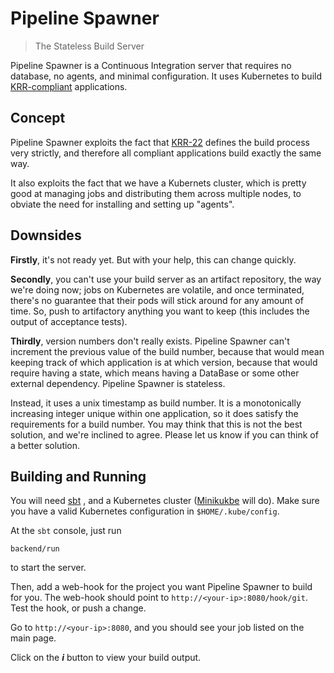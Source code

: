 # Pipeline Spawner

> The Stateless Build Server

Pipeline Spawner is a Continuous Integration server that requires no database, no 
 agents, and minimal configuration. It uses Kubernetes to build 
 [KRR-compliant](https://wiki.sns.sky.com/pages/viewpage.action?pageId=89803475) 
 applications. 

## Concept

Pipeline Spawner exploits the fact that 
[KRR-22](https://cbsjira.bskyb.com/browse/KRR-22) 
defines the build process very strictly, and therefore all compliant applications build 
exactly the same way.

It also exploits the fact that we have a Kubernets cluster, which is pretty good at managing
jobs and distributing them across multiple nodes, to obviate the need for installing and
setting up "agents".  

## Downsides

**Firstly**, it's not ready yet. But with your help, this can change quickly.

**Secondly**, you can't use your build server as an artifact repository, the way we're doing now;
jobs on Kubernetes are volatile, and once terminated, there's no guarantee that their pods 
will stick around for any amount of time. So, push to artifactory anything you want 
to keep (this includes the output of acceptance tests).

**Thirdly**, version numbers don't really exists. Pipeline Spawner can't increment the previous
value of the build number, because that would mean keeping track of which application is
at which version, because that would require having a state, which means having a DataBase
or some other external dependency. Pipeline Spawner is stateless.  

Instead, it uses a unix timestamp as build number. It is a monotonically increasing integer unique
within one application, so it does satisfy the requirements for a build number. You may think
that this is not the best solution, and we're inclined to agree. Please let us know if you can 
think of a better solution. 

## Building and Running

You will need 
[sbt](https://www.scala-sbt.org/download.html)
, and a Kubernetes cluster 
([Minikukbe](https://kubernetes.io/docs/tasks/tools/install-minikube/) 
will do). Make sure you have a valid Kubernetes configuration in `$HOME/.kube/config`.
 
 At the `sbt` console, just run
```sbtshell
backend/run
```
to start the server. 

Then, add a web-hook for the project you want Pipeline Spawner to build for you.
The web-hook should point to `http://<your-ip>:8080/hook/git`. Test the hook, or push a change.

Go to `http://<your-ip>:8080`, and you should see your job listed on the main page.

Click on the ***i*** button to view your build output.
 